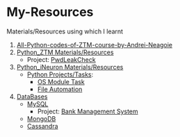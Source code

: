 # My-Resources
Materials/Resources using which I learnt

1. [All-Python-codes-of-ZTM-course-by-Andrei-Neagoie](https://github.com/KrishAleti/All-Python-codes-of-ZTM-course-by-Andrei-Neagoie)
2. [Python_ZTM Materials/Resources](https://github.com/KrishAleti/My-Resources/tree/main/Python_ZTM)
   * Project: [PwdLeakCheck](https://github.com/KrishAleti/PwdLeakCheck)
3. [Python_iNeuron Materials/Resources](https://github.com/KrishAleti/My-Resources/tree/main/Python_iNeuron)
   *  [Python Projects/Tasks](https://github.com/KrishAleti/My-Resources/tree/main/Python_iNeuron/Tasks_Challenges):
      * [OS Module Task](https://github.com/KrishAleti/My-Resources/tree/main/Python_iNeuron/Tasks_Challenges/OS%20Module%20Task)
      * [File Automation](https://github.com/KrishAleti/My-Resources/tree/main/Python_iNeuron/Tasks_Challenges/File%20Automation%20Task)
4. [DataBases](https://github.com/KrishAleti/My-Resources/tree/main/Databases)
   * [MySQL](https://github.com/KrishAleti/My-Resources/tree/main/Databases/MySQL)
      * Project: [Bank Management System]()
   * [MongoDB](https://github.com/KrishAleti/My-Resources/tree/main/Databases/MongoDB)
   * [Cassandra](https://github.com/KrishAleti/My-Resources/tree/main/Databases/Cassandra)

